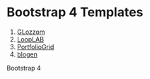 ﻿# Bootstrap 4 Templates

1. [GLozzom](https://tjmukurumbira.github.io/bootstrap4/glozzom/index.html)
2. [LoopLAB](https://tjmukurumbira.github.io/bootstrap4/LoopLAB/index.htm)
3. [PortfolioGrid](https://tjmukurumbira.github.io/bootstrap4/PortfolioGrid/index.htm)
4. [blogen](https://tjmukurumbira.github.io/bootstrap4/blogen/index.htm)

Bootstrap 4